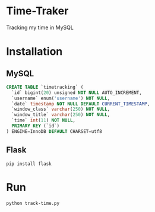 Time-Traker
===========

Tracking my time in MySQL

# Installation

## MySQL
```sql
CREATE TABLE `timetracking` (
  `id` bigint(20) unsigned NOT NULL AUTO_INCREMENT,
  `username` enum('username') NOT NULL,
  `date` timestamp NOT NULL DEFAULT CURRENT_TIMESTAMP,
  `window_class` varchar(250) NOT NULL,
  `window_title` varchar(250) NOT NULL,
  `time` int(11) NOT NULL,
  PRIMARY KEY (`id`)
) ENGINE=InnoDB DEFAULT CHARSET=utf8
```

## Flask
`pip install flask`

# Run
`python track-time.py`